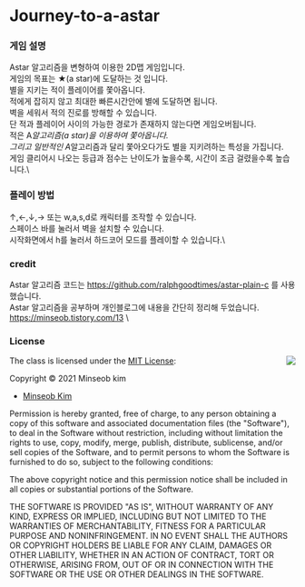 # Journey-to-a-astar

### 게임 설명
Astar 알고리즘을 변형하여 이용한 2D맵 게임입니다.\
게임의 목표는 ★(a star)에 도달하는 것 입니다.\
별을 지키는 적이 플레이어를 쫓아옵니다.\
적에게 잡히지 않고 최대한 빠른시간안에 별에 도달하면 됩니다.\
벽을 세워서 적의 진로를 방해할 수 있습니다.\
단 적과 플레이어 사이의 가능한 경로가 존재하지 않는다면 게임오버됩니다.\
적은 A*알고리즘(a star)을 이용하여 쫓아옵니다.\
그리고 일반적인 A*알고리즘과 달리 쫓아오다가도 별을 지키려하는 특성을 가집니다.\
게임 클리어시 나오는 등급과 점수는 난이도가 높을수록, 시간이 조금 걸렸을수록 높습니다.\

### 플레이 방법
↑,←,↓,→ 또는 w,a,s,d로 캐릭터를 조작할 수 있습니다.\
스페이스 바를 눌러서 벽을 설치할 수 있습니다.\
시작화면에서 h를 눌러서 하드코어 모드를 플레이할 수 있습니다.\

### credit
Astar 알고리즘 코드는 https://github.com/ralphgoodtimes/astar-plain-c 를 사용했습니다.\
Astar 알고리즘을 공부하며 개인블로그에 내용을 간단히 정리해 두었습니다. https://minseob.tistory.com/13 \ 

### License

<img align="right" src="http://opensource.org/trademarks/opensource/OSI-Approved-License-100x137.png">

The class is licensed under the [MIT License](http://opensource.org/licenses/MIT):

Copyright &copy; 2021 Minseob kim


  * [Minseob Kim](https://github.com/MinseobKimm)


Permission is hereby granted, free of charge, to any person obtaining a copy of this software and associated documentation files (the "Software"), to deal in the Software without restriction, including without limitation the rights to use, copy, modify, merge, publish, distribute, sublicense, and/or sell copies of the Software, and to permit persons to whom the Software is furnished to do so, subject to the following conditions:

The above copyright notice and this permission notice shall be included in all copies or substantial portions of the Software.

THE SOFTWARE IS PROVIDED "AS IS", WITHOUT WARRANTY OF ANY KIND, EXPRESS OR IMPLIED, INCLUDING BUT NOT LIMITED TO THE WARRANTIES OF MERCHANTABILITY, FITNESS FOR A PARTICULAR PURPOSE AND NONINFRINGEMENT. IN NO EVENT SHALL THE AUTHORS OR COPYRIGHT HOLDERS BE LIABLE FOR ANY CLAIM, DAMAGES OR OTHER LIABILITY, WHETHER IN AN ACTION OF CONTRACT, TORT OR OTHERWISE, ARISING FROM, OUT OF OR IN CONNECTION WITH THE SOFTWARE OR THE USE OR OTHER DEALINGS IN THE SOFTWARE.


